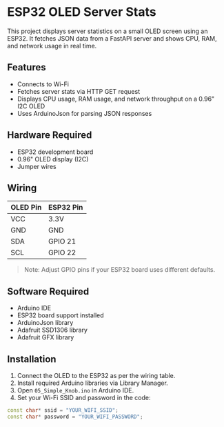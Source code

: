 # ESP32 OLED Server Stats

This project displays server statistics on a small OLED screen using an ESP32. It fetches JSON data from a FastAPI server and shows CPU, RAM, and network usage in real time.

## Features
- Connects to Wi-Fi
- Fetches server stats via HTTP GET request
- Displays CPU usage, RAM usage, and network throughput on a 0.96" I2C OLED
- Uses ArduinoJson for parsing JSON responses

## Hardware Required
- ESP32 development board
- 0.96" OLED display (I2C)
- Jumper wires

## Wiring
| OLED Pin | ESP32 Pin |
|-----------|-----------|
| VCC       | 3.3V      |
| GND       | GND       |
| SDA       | GPIO 21   |
| SCL       | GPIO 22   |

> Note: Adjust GPIO pins if your ESP32 board uses different defaults.

## Software Required
- Arduino IDE
- ESP32 board support installed
- ArduinoJson library
- Adafruit SSD1306 library
- Adafruit GFX library

## Installation
1. Connect the OLED to the ESP32 as per the wiring table.
2. Install required Arduino libraries via Library Manager.
3. Open `05_Simple_Knob.ino` in Arduino IDE.
4. Set your Wi-Fi SSID and password in the code:

```cpp
const char* ssid = "YOUR_WIFI_SSID";
const char* password = "YOUR_WIFI_PASSWORD";
